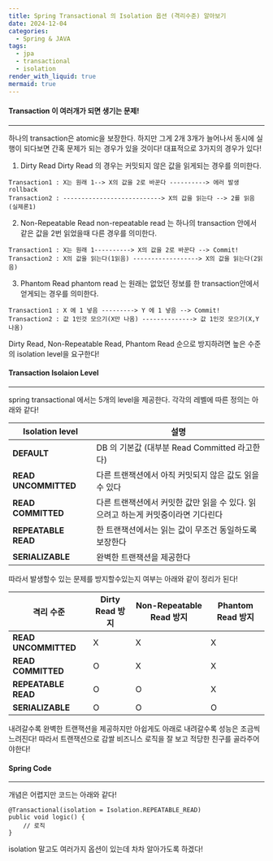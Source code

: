 ```yaml
---
title: Spring Transactional 의 Isolation 옵션 (격리수준) 알아보기
date: 2024-12-04
categories:
  - Spring & JAVA
tags:
  - jpa
  - transactional
  - isolation
render_with_liquid: true
mermaid: true
---
```

#### Transaction 이 여러개가 되면 생기는 문제!
---
하나의 transaction은 atomic을 보장한다. 하지만 그게 2개 3개가 늘어나서 동시에 실행이 되다보면 간혹 문제가 되는 경우가 있을 것이다! 대표적으로 3가지의 경우가 있다!

1. Dirty Read
Dirty Read 의 경우는 커밋되지 않은 값을 읽게되는 경우를 의미한다.
```
Transaction1 : X는 원래 1--> X의 값을 2로 바꾼다 ----------> 에러 발생 rollback
Transaction2 : ---------------------------> X의 값을 읽는다 --> 2를 읽음 (실제론1)
```

2. Non-Repeatable Read
non-repeatable read 는 하나의 transaction 안에서 같은 값을 2번 읽었을때 다른 경우를 의미한다.

```
Transaction1 : X는 원래 1----------> X의 값을 2로 바꾼다 --> Commit!
Transaction2 : X의 값을 읽는다(1읽음) ------------------> X의 값을 읽는다(2읽음)
```

3. Phantom Read
phantom read 는 원래는 없었던 정보를 한 transaction안에서 얻게되는 경우를 의미한다.
```
Transaction1 : X 에 1 넣음 ---------> Y 에 1 넣음 --> Commit!
Transaction2 : 값 1인것 모으기(X만 나옴) --------------> 값 1인것 모으기(X,Y 나옴)
```

Dirty Read, Non-Repeatable Read, Phantom Read 순으로 방지하려면 높은 수준의 isolation level을 요구한다! 

#### Transaction Isolaion Level
---
spring transactional 에서는 5개의 level을 제공한다. 각각의 레벨에 따른 정의는 아래와 같다!

| Isolation level      | 설명                                             |
| -------------------- | ---------------------------------------------- |
| **DEFAULT**          | DB 의 기본값 (대부분 Read Committed 라고한다)             |
| **READ UNCOMMITTED** | 다른 트랜잭션에서 아직 커밋되지 않은 값도 읽을 수 있다                |
| **READ COMMITTED**   | 다른 트랜잭션에서 커밋한 값만 읽을 수 있다. 읽으려고 하는게 커밋중이라면 기다린다 |
| **REPEATABLE READ**  | 한 트랜잭션에서는 읽는 값이 무조건 동일하도록 보장한다                 |
| **SERIALIZABLE**     | 완벽한 트랜잭션을 제공한다                                 |

따라서 발생할수 있는 문제를 방지할수있는지 여부는 아래와 같이 정리가 된다!

| **격리 수준**            | **Dirty Read** 방지 | **Non-Repeatable Read** 방지 | **Phantom Read** 방지 |
| -------------------- | ----------------- | -------------------------- | ------------------- |
| **READ UNCOMMITTED** | X                 | X                          | X                   |
| **READ COMMITTED**   | O                 | X                          | X                   |
| **REPEATABLE READ**  | O                 | O                          | X                   |
| **SERIALIZABLE**     | O                 | O                          | O                   |

내려갈수록 완벽한 트랜잭션을 제공하지만 아쉽게도 아래로 내려갈수록 성능은 조금씩 느려진다! 따라서 트랜잭션으로 감쌀 비즈니스 로직을 잘 보고 적당한 친구를 골라주어야한다!

#### Spring Code
---
개념은 어렵지만 코드는 아래와 같다!

```
@Transactional(isolation = Isolation.REPEATABLE_READ)
public void logic() {
    // 로직
}
```

isolation 말고도 여러가지 옵션이 있는데 차차 알아가도록 하겠다!